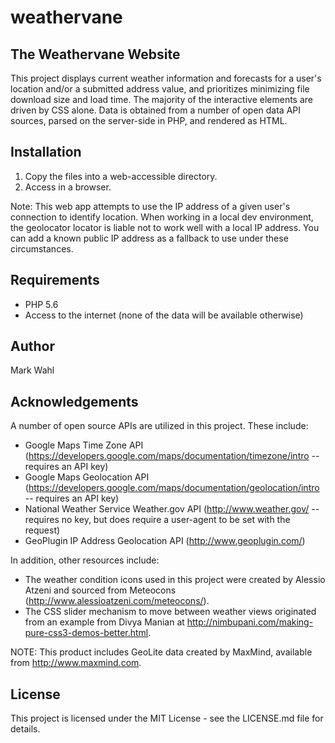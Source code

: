 # weathervane

## The Weathervane Website

This project displays current weather information and forecasts for a user's location and/or a submitted address value, and prioritizes minimizing file download size and load time. The majority of the interactive elements are driven by CSS alone. Data is obtained from a number of open data API sources, parsed on the server-side in PHP, and rendered as HTML.

## Installation

1. Copy the files into a web-accessible directory.
2. Access in a browser.

Note: This web app attempts to use the IP address of a given user's connection to identify location. When working in a local dev environment, the geolocator locator is liable not to work well with a local IP address. You can add a known public IP address as a fallback to use under these circumstances.

## Requirements

* PHP 5.6
* Access to the internet (none of the data will be available otherwise)

## Author

Mark Wahl

## Acknowledgements

A number of open source APIs are utilized in this project. These include:

* Google Maps Time Zone API (https://developers.google.com/maps/documentation/timezone/intro -- requires an API key)
* Google Maps Geolocation API (https://developers.google.com/maps/documentation/geolocation/intro -- requires an API key)
* National Weather Service Weather.gov API (http://www.weather.gov/ -- requires no key, but does require a user-agent to be set with the request)
* GeoPlugin IP Address Geolocation API (http://www.geoplugin.com/)

In addition, other resources include:

* The weather condition icons used in this project were created by Alessio Atzeni and sourced from Meteocons (http://www.alessioatzeni.com/meteocons/). 
* The CSS slider mechanism to move between weather views originated from an example from Divya Manian at http://nimbupani.com/making-pure-css3-demos-better.html.

NOTE: This product includes GeoLite data created by MaxMind, available from http://www.maxmind.com.

## License

This project is licensed under the MIT License - see the LICENSE.md file for details.
